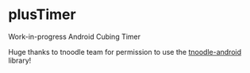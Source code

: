 plusTimer
=========
Work-in-progress Android Cubing Timer

Huge thanks to tnoodle team for permission to use the [tnoodle-android](https://github.com/cubing/tnoodle/tree/master/tnoodle-android) library!